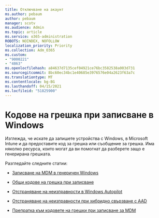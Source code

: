 ```yaml
---
title: Отключване на акаунт
ms.author: pebaum
author: pebaum
manager: scotv
ms.audience: Admin
ms.topic: article
ms.service: o365-administration
ROBOTS: NOINDEX, NOFOLLOW
localization_priority: Priority
ms.collection: Adm_O365
ms.custom:
- "9000221"
- "4863"
ms.openlocfilehash: a84637d7135cef04921ce76bc3582538a003d731
ms.sourcegitcommit: 8bc60ec34bc1e40685e3976576e04a2623f63a7c
ms.translationtype: MT
ms.contentlocale: bg-BG
ms.lasthandoff: 04/15/2021
ms.locfileid: "51825900"
---
```

# <a name="windows-enrolment-error-codes"></a>Кодове на грешка при записване в Windows

Изглежда, че искате да запишете устройства с Windows, в Microsoft Intune и да предоставите код за грешка или съобщение за грешка. Има няколко ресурса, които могат да ви помогнат да разберете защо е генерирана грешката.
 
Разгледайте следните статии:

- [Записване на MDM в генеричен Windows](https://docs.microsoft.com/mem/intune/enrollment/troubleshoot-windows-enrollment-errors)

- [Общи кодове на грешка при записване](https://docs.microsoft.com/mem/intune/enrollment/troubleshoot-device-enrollment-in-intune#general-enrollment-error-codes)

- [Отстраняване на неизправности в Windows Autopilot](https://docs.microsoft.com/windows/deployment/windows-autopilot/troubleshooting)

- [Отстраняване на неизправности при хибридно свързване с AAD](https://docs.microsoft.com/azure/active-directory/devices/troubleshoot-hybrid-join-windows-current)

- [Препратка към кодовете на грешки при записване за MDM](https://docs.microsoft.com/windows/win32/mdmreg/mdm-registration-constants)
